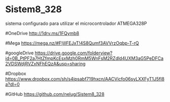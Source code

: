# Sistem8_328
sistema configurado para utilizar el microcontrolador ATMEGA328P

#OneDrive
http://1drv.ms/1FQymb8

#Mega
https://mega.nz/#F!jIlFEJxT!4S8Qumf3AVVrzOqbp-T-rQ

#googleDrive
https://drive.google.com/folderview?id=0B_PtPF2a7HtZfmpKcEsxMzh0RmM5WnFsM2RZdld4UXM3aG5PeDFCa2VDSWdjRVZxNFhEQzA&usp=sharing

#Dropbox
https://www.dropbox.com/sh/s4ipsabf719hxcn/AACVicfo06syLXXFyT1J5fl8a?dl=0

#GitHub
https://github.com/nelug/Sistem8_328
